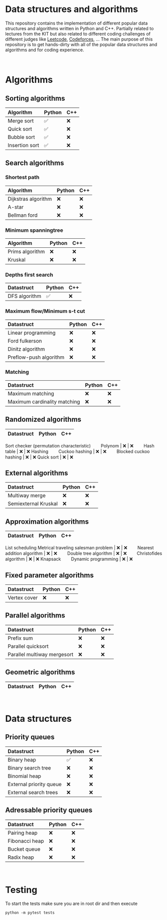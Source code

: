 # Data structures and algorithms
This repository contains the implementation of different popular data structures and algorithms written in Python and C++. Partially related to lectures from the KIT but also related to different coding challenges of different judges like [Leetcode](https://leetcode.com/), [Codeforces](https://codeforces.com/), ... The main purpose of this repository is to get hands-dirty with all of the popular data structures and algorithms and for coding experience.

<br />

# Algorithms

## Sorting algorithms
Algorithm | Python | C++
:------------ | :-------------| :-------------
Merge sort | ✅ | ❌
Quick sort | ✅ | ❌
Bubble sort | ✅ | ❌
Insertion sort | ✅ | ❌

## Search algorithms
### Shortest path
Algorithm | Python | C++
:------------ | :-------------| :-------------
Dijkstras algorithm | ❌ | ❌
A-star | ❌ | ❌
Bellman ford | ❌ | ❌
### Minimum spanningtree
Algorithm | Python | C++
:------------ | :-------------| :-------------
Prims algorithm | ❌ | ❌
Kruskal | ❌ | ❌
### Depths first search
Datastruct | Python | C++
:------------ | :-------------| :-------------
DFS algorithm | ✅ | ❌
### Maximum flow/Minimum s-t cut
Datastruct | Python | C++
:------------ | :-------------| :-------------
Linear programming | ❌ | ❌
Ford fulkerson | ❌ | ❌
Dinitz algorithm | ❌ | ❌
Preflow-push algorithm | ❌ | ❌
### Matching
Datastruct | Python | C++
:------------ | :-------------| :-------------
Maximum matching | ❌ | ❌
Maximum cardinality matching | ❌ | ❌

## Randomized algorithms
Datastruct | Python | C++
:------------ | :-------------| :-------------
Sort checker (permutation characteristic)
&ensp;&thinsp;&ensp;&thinsp;&ensp;&thinsp;Polynom | ❌ | ❌
&ensp;&thinsp;&ensp;&thinsp;&ensp;&thinsp;Hash table | ❌ | ❌
Hashing
&ensp;&thinsp;&ensp;&thinsp;&ensp;&thinsp;Cuckoo hashing | ❌ | ❌
&ensp;&thinsp;&ensp;&thinsp;&ensp;&thinsp;Blocked cuckoo hashing | ❌ | ❌
Quick sort | ❌ | ❌

## External algorithms
Datastruct | Python | C++
:------------ | :-------------| :-------------
Multiway merge | ❌ | ❌
Semiexternal Kruskal | ❌ | ❌

## Approximation algorithms
Datastruct | Python | C++
:------------ | :-------------| :-------------
List scheduling
Metrical traveling salesman problem | ❌ | ❌
&ensp;&thinsp;&ensp;&thinsp;&ensp;&thinsp;Nearest addition algorithm | ❌ | ❌
&ensp;&thinsp;&ensp;&thinsp;&ensp;&thinsp;Double tree algorithm | ❌ | ❌
&ensp;&thinsp;&ensp;&thinsp;&ensp;&thinsp;Christofides algorithm | ❌ | ❌
Knapsack
&ensp;&thinsp;&ensp;&thinsp;&ensp;&thinsp;Dynamic programming | ❌ | ❌

## Fixed parameter algorithms
Datastruct | Python | C++
:------------ | :-------------| :-------------
Vertex cover | ❌ | ❌

## Parallel algorithms
Datastruct | Python | C++
:------------ | :-------------| :-------------
Prefix sum | ❌ | ❌
Parallel quicksort | ❌ | ❌
Parallel multiway mergesort | ❌ | ❌

## Geometric algorithms
Datastruct | Python | C++
:------------ | :-------------| :-------------

<br />

# Data structures

## Priority queues
Datastruct | Python | C++
:------------ | :-------------| :-------------
Binary heap | ✅ | ❌
Binary search tree | ❌ | ❌
Binomial heap | ❌ | ❌
External priority queue | ❌ | ❌
External search trees | ❌ | ❌

## Adressable priority queues
Datastruct | Python | C++
:------------ | :-------------| :-------------
Pairing heap | ❌ | ❌
Fibonacci heap | ❌ | ❌
Bucket queue | ❌ | ❌
Radix heap | ❌ | ❌

</br>

# Testing
To start the tests make sure you are in root dir and then execute
```
python -m pytest tests
```
